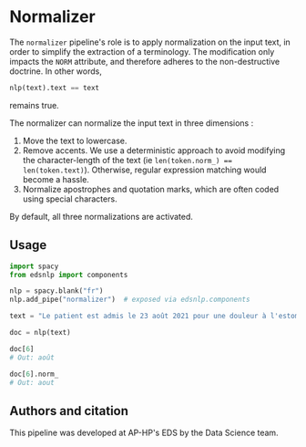 # Normalizer

The `normalizer` pipeline's role is to apply normalization on the input text, in order to simplify the extraction of a terminology. The modification only impacts the `NORM` attribute, and therefore adheres to the non-destructive doctrine. In other words,

```python
nlp(text).text == text
```

remains true.

The normalizer can normalize the input text in three dimensions :

1. Move the text to lowercase.
2. Remove accents. We use a deterministic approach to avoid modifying the character-length of the text (ie `len(token.norm_) == len(token.text)`). Otherwise, regular expression matching would become a hassle.
3. Normalize apostrophes and quotation marks, which are often coded using special characters.

By default, all three normalizations are activated.

## Usage

```python
import spacy
from edsnlp import components

nlp = spacy.blank("fr")
nlp.add_pipe("normalizer")  # exposed via edsnlp.components

text = "Le patient est admis le 23 août 2021 pour une douleur à l'estomac."

doc = nlp(text)

doc[6]
# Out: août

doc[6].norm_
# Out: aout
```

## Authors and citation

This pipeline was developed at AP-HP's EDS by the Data Science team.
